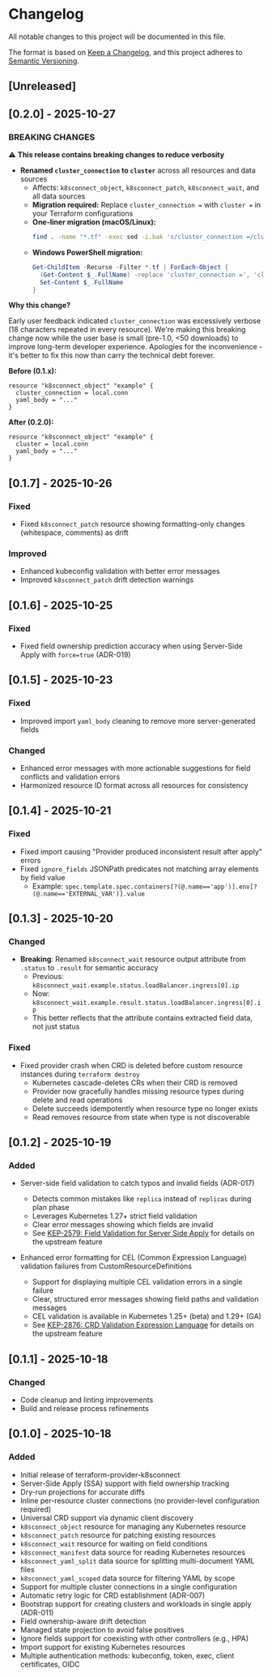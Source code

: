 # Changelog

All notable changes to this project will be documented in this file.

The format is based on [Keep a Changelog](https://keepachangelog.com/en/1.0.0/),
and this project adheres to [Semantic Versioning](https://semver.org/spec/v2.0.0.html).

## [Unreleased]

## [0.2.0] - 2025-10-27

### BREAKING CHANGES

⚠️ **This release contains breaking changes to reduce verbosity**

- **Renamed `cluster_connection` to `cluster`** across all resources and data sources
  - Affects: `k8sconnect_object`, `k8sconnect_patch`, `k8sconnect_wait`, and all data sources
  - **Migration required:** Replace `cluster_connection =` with `cluster =` in your Terraform configurations
  - **One-liner migration (macOS/Linux):**
    ```bash
    find . -name "*.tf" -exec sed -i.bak 's/cluster_connection =/cluster =/g' {} +
    ```
  - **Windows PowerShell migration:**
    ```powershell
    Get-ChildItem -Recurse -Filter *.tf | ForEach-Object {
      (Get-Content $_.FullName) -replace 'cluster_connection =', 'cluster =' |
      Set-Content $_.FullName
    }
    ```

**Why this change?**

Early user feedback indicated `cluster_connection` was excessively verbose (18 characters repeated in every resource). We're making this breaking change now while the user base is small (pre-1.0, <50 downloads) to improve long-term developer experience. Apologies for the inconvenience - it's better to fix this now than carry the technical debt forever.

**Before (0.1.x):**
```hcl
resource "k8sconnect_object" "example" {
  cluster_connection = local.conn
  yaml_body = "..."
}
```

**After (0.2.0):**
```hcl
resource "k8sconnect_object" "example" {
  cluster = local.conn
  yaml_body = "..."
}
```

## [0.1.7] - 2025-10-26

### Fixed
- Fixed `k8sconnect_patch` resource showing formatting-only changes (whitespace, comments) as drift

### Improved
- Enhanced kubeconfig validation with better error messages
- Improved `k8sconnect_patch` drift detection warnings

## [0.1.6] - 2025-10-25

### Fixed
- Fixed field ownership prediction accuracy when using Server-Side Apply with `force=true` (ADR-019)

## [0.1.5] - 2025-10-23

### Fixed
- Improved import `yaml_body` cleaning to remove more server-generated fields

### Changed
- Enhanced error messages with more actionable suggestions for field conflicts and validation errors
- Harmonized resource ID format across all resources for consistency

## [0.1.4] - 2025-10-21

### Fixed
- Fixed import causing "Provider produced inconsistent result after apply" errors
- Fixed `ignore_fields` JSONPath predicates not matching array elements by field value
  - Example: `spec.template.spec.containers[?(@.name=='app')].env[?(@.name=='EXTERNAL_VAR')].value`

## [0.1.3] - 2025-10-20

### Changed
- **Breaking**: Renamed `k8sconnect_wait` resource output attribute from `.status` to `.result` for semantic accuracy
  - Previous: `k8sconnect_wait.example.status.loadBalancer.ingress[0].ip`
  - Now: `k8sconnect_wait.example.result.status.loadBalancer.ingress[0].ip`
  - This better reflects that the attribute contains extracted field data, not just status

### Fixed
- Fixed provider crash when CRD is deleted before custom resource instances during `terraform destroy`
  - Kubernetes cascade-deletes CRs when their CRD is removed
  - Provider now gracefully handles missing resource types during delete and read operations
  - Delete succeeds idempotently when resource type no longer exists
  - Read removes resource from state when type is not discoverable

## [0.1.2] - 2025-10-19

### Added
- Server-side field validation to catch typos and invalid fields (ADR-017)
  - Detects common mistakes like `replica` instead of `replicas` during plan phase
  - Leverages Kubernetes 1.27+ strict field validation
  - Clear error messages showing which fields are invalid
  - See [KEP-2579: Field Validation for Server Side Apply](https://github.com/kubernetes/enhancements/tree/master/keps/sig-api-machinery/2579-psp-replacement) for details on the upstream feature

- Enhanced error formatting for CEL (Common Expression Language) validation failures from CustomResourceDefinitions
  - Support for displaying multiple CEL validation errors in a single failure
  - Clear, structured error messages showing field paths and validation messages
  - CEL validation is available in Kubernetes 1.25+ (beta) and 1.29+ (GA)
  - See [KEP-2876: CRD Validation Expression Language](https://github.com/kubernetes/enhancements/tree/master/keps/sig-api-machinery/2876-crd-validation-expression-language) for details on the upstream feature

## [0.1.1] - 2025-10-18

### Changed
- Code cleanup and linting improvements
- Build and release process refinements

## [0.1.0] - 2025-10-18

### Added
- Initial release of terraform-provider-k8sconnect
- Server-Side Apply (SSA) support with field ownership tracking
- Dry-run projections for accurate diffs
- Inline per-resource cluster connections (no provider-level configuration required)
- Universal CRD support via dynamic client discovery
- `k8sconnect_object` resource for managing any Kubernetes resource
- `k8sconnect_patch` resource for patching existing resources
- `k8sconnect_wait` resource for waiting on field conditions
- `k8sconnect_manifest` data source for reading Kubernetes resources
- `k8sconnect_yaml_split` data source for splitting multi-document YAML files
- `k8sconnect_yaml_scoped` data source for filtering YAML by scope
- Support for multiple cluster connections in a single configuration
- Automatic retry logic for CRD establishment (ADR-007)
- Bootstrap support for creating clusters and workloads in single apply (ADR-011)
- Field ownership-aware drift detection
- Managed state projection to avoid false positives
- Ignore fields support for coexisting with other controllers (e.g., HPA)
- Import support for existing Kubernetes resources
- Multiple authentication methods: kubeconfig, token, exec, client certificates, OIDC

